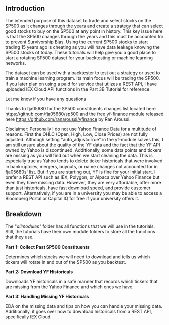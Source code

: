 ## Introduction

The intended purpose of this dataset to trade and select stocks on the SP500 as it changes through the years and create a strategy that can select good stocks to buy on the SP500 at any point in history. This key issue here is that the SP500 changes through the years and this must be accounted for to prevent Survivorship Bias. Using the current SP500 stocks to start trading 15 years ago is cheating as you will have data leakage knowing the SP500 stocks of today. These tutorials will help give you a good place to start a rotating SP500 dataset for your backtesting or machine learning networks.

The dataset can be used with a backtester to test out a strategy or used to train a machine learning program. Its main focus will be trading the SP500. If you later plan on using a paid for service that utlizes a REST API, I have uploaded IEX Cloud API functions in the Part 3B Tutorial for reference.

Let me know if you have any questions

Thanks to fja05680 for the SP500 constituents changes list located here https://github.com/fja05680/sp500 and the free yf-finance module released here https://github.com/ranaroussi/yfinance by Ran Aroussi.

Disclaimer: Personally I do not use Yahoo Finance Data for a multitude of reasons. First the OHLC (Open, High, Low, Close Prices) are not fully adjusted. Although setting "auto_adjust=True" in the yf-module solves this, I am still unsure about the quality of the YF data and the fact that the YF API owned by Yahoo is discontinued. Additionally, some data points and tickers are missing as you will find out when we start cleaning the data. This is especially true as Yahoo tends to delete ticker historicals that were involved in bankruptcies, mergers, buyouts, or name changes not accounted for in fja05680s' list. But if you are starting out, YF is fine for your initial start. I prefer a REST API such as IEX, Polygon, or Alpaca over Yahoo Finance but even they have missing data. However, they are very affordable, offer more than just historicals, have fast download speed, and provide customer support. Alternatively, if you are in a university you may be able to access a Bloomberg Portal or Capital IQ for free if your university offers it.

## Breakdown

The "*allmodules"* folder has all functions that we will use in the tutorials. Still, the tutorials have their own module folders to store all the functions that they use.

**Part 1: Collect Past SP500 Constituents**

Determines which stocks we will need to download and tells us which tickers will rotate in and out of the SP500 as you backtest.

**Part 2: Download YF Historicals**

Downloads YF historicals in a safe manner that records which tickers that are missing from the Yahoo Finance and which ones we have.

**Part 3: Handling Missing YF Historicals**

EDA on the missing data and tips on how you can handle your missing data. Additionally, it goes over how to download historicals from a REST API, specifically IEX Cloud.
